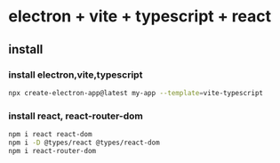 # electron + vite + typescript + react

## install

### install electron,vite,typescript

```bash
npx create-electron-app@latest my-app --template=vite-typescript

```

### install react, react-router-dom

```bash
npm i react react-dom
npm i -D @types/react @types/react-dom
npm i react-router-dom
```
